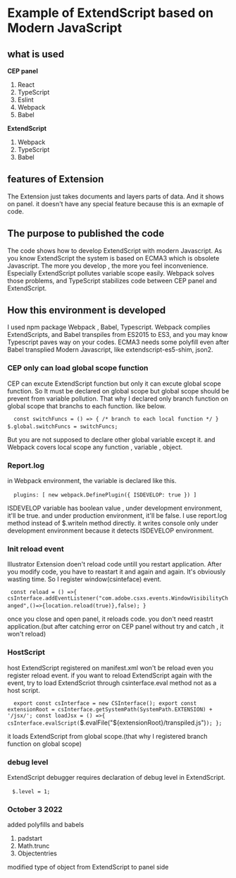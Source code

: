 # Example of ExtendScript based on Modern JavaScript

## what is used
**CEP panel**
1. React
2. TypeScript
3. Eslint
4. Webpack
5. Babel

**ExtendScript**
1. Webpack
2. TypeScript
3. Babel

## features of Extension

The Extension just takes documents and layers parts of data.
And it shows on panel. it doesn't have any special feature because this is an exmaple of
code.

## The purpose to published the code
The code shows how to develop ExtendScript with modern Javascript.
As you know ExtendScript the system is based on ECMA3 which is obsolete Javascript.
The more you develop , the more you feel inconvenience.
Especially ExtendScript pollutes variable scope easily.
Webpack solves those problems, and TypeScript stabilizes code between 
CEP panel and ExtendScript.

## How this environment is developed
I used npm package Webpack , Babel, Typescript.
Webpack complies ExtendScripts, and Babel transpiles from ES2015 to ES3, and you may know
Typescript paves way on your codes.
ECMA3 needs some polyfill even after Babel transplied Modern Javascript, like
extendscript-es5-shim, json2.

### CEP only can load global scope function

CEP can excute ExtendScript function but only it can excute global scope function.
So It must be declared on global scope but global scope should be prevent from variable pollution.
That why I declared only branch function on global scope that branchs to each function.
like below.

 ` ` ` 
const switchFuncs = () => {
    /* branch to each local function */
}
$.global.switchFuncs = switchFuncs;
 ` ` ` 

But you are not supposed to declare other global variable except it. and Webpack covers local scope any function , variable , object.

### Report.log

in Webpack environment, the variable is declared like this.

 ` ` ` 
plugins: [
   new webpack.DefinePlugin({
       ISDEVELOP: true
   })
]
 ` ` ` 

ISDEVELOP variable has boolean value , under development environment,
it'll be true.
and under production environment, it'll be false.
I use report.log method instead of $.writeln method directly.
it writes console only under development environment because it detects ISDEVELOP environment.

### Init reload event
Illustrator Extension doen't reload code untill you restart application.
After you modify code, you have to reastart it and again and again.
It's obviously wasting time.
So I register window(csinteface) event.

 ` ` `
const reload = () =>{
    csInterface.addEventListener("com.adobe.csxs.events.WindowVisibilityChanged",()=>{location.reload(true)},false);
}
 ` ` `

once you close and open panel, it reloads code. you don't need reastrt application.(but after catching error on CEP panel without try and catch , it won't reload)

### HostScript
host ExtendScript registered on manifest.xml won't be reload even you register reload event.
if you want to reload ExtendScript again with the event, try to load ExtendScriot through csinterface.eval method not as a host script.

 ` ` `
 export const csInterface = new CSInterface();
export const extensionRoot = csInterface.getSystemPath(SystemPath.EXTENSION) + '/jsx/';
const loadJsx = () =>{
    csInterface.evalScript(`$.evalFile("${extensionRoot}/transpiled.js")`);
};
 ` ` `

 it loads ExtendScript from global scope.(that why I registered branch function on global scope)

### debug level
ExtendScript debugger requires declaration of debug level in ExtendScript.

 ` ` `
$.level = 1;
 ` ` `

### October 3 2022

added polyfills and babels
1. padstart
2. Math.trunc
3. Objectentries

modified type of object from ExtendScript to panel side

